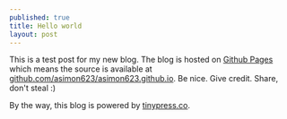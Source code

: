 ```yaml
---
published: true
title: Hello world
layout: post
---
```

This is a test post for my new blog. The blog is hosted on [Github Pages](http://pages.github.com/) which means the source is available at [github.com/asimon623/asimon623.github.io](http://github.com/asimon623/asimon623.github.io). Be nice. Give credit. Share, don't steal :)

By the way, this blog is powered by [tinypress.co](https://tinypress.co).